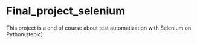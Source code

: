 # Final_project_selenium
This project is a end of course about test automatization with Selenium on Python(stepic)

